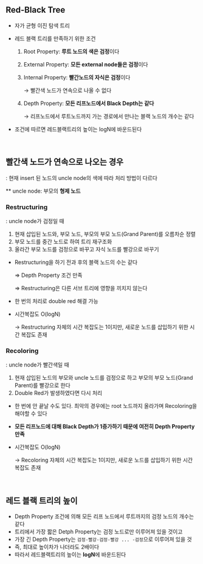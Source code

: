 ## Red-Black Tree

- 자가 균형 이진 탐색 트리
- 레드 블랙 트리를 만족하기 위한 조건
    1. Root Property: **루트 노드의 색은 검정**이다
    2. External Property: **모든 external node들은 검정**이다
    3. Internal Property: **빨간노드의 자식은 검정**이다
        
        → 빨간색 노드가 연속으로 나올 수 없다
        
    4. Depth Property: **모든 리프노드에서 Black Depth는 같다**
        
        → 리프노드에서 루트노드까지 가는 경로에서 만나는 블랙 노드의 개수는 같다
        
- 조건에 따르면 레드블랙트리의 높이는 logN에 바운드된다

<br>

## 빨간색 노드가 연속으로 나오는 경우

: 현재 insert 된 노드의 uncle node의 색에 따라 처리 방법이 다르다

** uncle node: 부모의 **형제 노드**

### Restructuring

: uncle node가 검정일 때

1. 현재 삽입된 노드와, 부모 노드, 부모의 부모 노드(Grand Parent)를 오름차순 정렬
2. 부모 노드를 중간 노드로 하여 트리 재구조화
3. 올라간 부모 노드를 검정으로 바꾸고 자식 노드를 빨강으로 바꾸기
- Restructuring을 하기 전과 후의 블랙 노드의 수는 같다
    
    ⇒ Depth Property 조건 만족
    
    ⇒ Restructuring은 다른 서브 트리에 영향을 끼치지 않는다
    
- 한 번의 처리로 double red 해결 가능
- 시간복잡도 O(logN)
    
    → Restructuring 자체의 시간 복잡도는 1이지만, 새로운 노드를 삽입하기 위한 시간 복잡도 존재
    

### Recoloring

: uncle node가 빨간색일 때

1. 현재 삽입된 노드의 부모와 uncle 노드를 검정으로 하고 부모의 부모 노드(Grand Parent)를 빨강으로 한다
2. Double Red가 발생하였다면 다시 처리
- 한 번에 안 끝날 수도 있다. 최악의 경우에는 root 노드까지 올라가며 Recoloring을 해야할 수 있다
- **모든 리프노드에 대해 Black Depth가 1증가하기 때문에 여전히 Depth Property 만족**
- 시간복잡도 O(logN)
    
    → Recoloring 자체의 시간 복잡도는 1이지만, 새로운 노드를 삽입하기 위한 시간 복잡도 존재

<br>

## 레드 블랙 트리의 높이

- Depth Property 조건에 의해 모든 리프 노드에서 루트까지의 검정 노드의 개수는 같다
- 트리에서 가장 짧은 Detph Property는 검정 노드로만 이루어져 있을 것이고
- 가장 긴 Depth Property는 `검정-빨강-검정-빨강 ... -검정`으로 이루어져 있을 것
- 즉, 최대로 높이차가 나더라도 2배이다
- 따라서 레드블랙트리의 높이는 **logN**에 바운드된다
